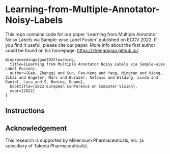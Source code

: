 # Learning-from-Multiple-Annotator-Noisy-Labels

This repo contains code for our paper 'Learning from Multiple Annotator Noisy Labels via Sample-wise Label Fusion' published on ECCV 2022. If you find it useful, please cite our paper. More info about the first author could be found on his homepage: https://zhengqigao.github.io/.


```
@inproceedings{gao2022learning,
  title={Learning from Multiple Annotator Noisy Labels via Sample-wise Label Fusion},
  author={Gao, Zhengqi and Sun, Fan-Keng and Yang, Mingran and Xiong, Zikai and Engeler, Marc and Burazer, Antonio and Wilding, Linda and Daniel, Luca and S. Boning, Duane},
  booktitle={2022 European Conference on Computer Vision},
  year={2022}
}
```

## Instructions



## Acknowledgement

This research is supported by Millennium Pharmaceuticals, Inc. (a subsidiary of Takeda Pharmaceuticals).

